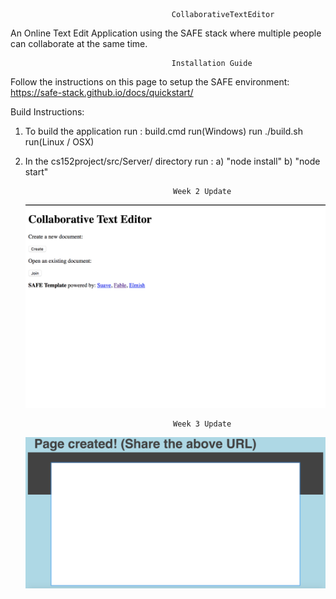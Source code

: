                                         CollaborativeTextEditor

An Online Text Edit Application using the SAFE stack where multiple people can collaborate at the same time.

                                        Installation Guide

Follow the instructions on this page to setup the SAFE environment: https://safe-stack.github.io/docs/quickstart/

Build Instructions:

1) To build the application run : build.cmd run(Windows) run ./build.sh run(Linux / OSX)
2) In the cs152project/src/Server/ directory run :
                                       a) "node install"   b) "node start" 


                                        Week 2 Update
                                        
   ![Screenshot](Week2.png)
   
   
   
                                        Week 3 Update
                                       

   ![Screenshot](Week3.png)                                     
                                        
                                        















